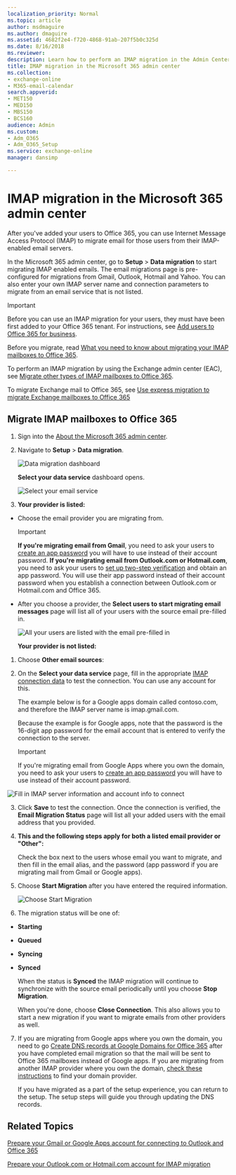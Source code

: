 ```yaml
---
localization_priority: Normal
ms.topic: article
author: msdmaguire
ms.author: dmaguire
ms.assetid: 4682f2e4-f720-4868-91ab-207f5b0c325d
ms.date: 8/16/2018
ms.reviewer: 
description: Learn how to perform an IMAP migration in the Admin Center preview.
title: IMAP migration in the Microsoft 365 admin center
ms.collection: 
- exchange-online
- M365-email-calendar
search.appverid:
- MET150
- MED150
- MBS150
- BCS160
audience: Admin
ms.custom:
- Adm_O365
- Adm_O365_Setup
ms.service: exchange-online
manager: dansimp

---
```


# IMAP migration in the Microsoft 365 admin center

After you've added your users to Office 365, you can use Internet Message Access Protocol (IMAP) to migrate email for those users from their IMAP-enabled email servers.

In the Microsoft 365 admin center, go to **Setup** \> **Data migration** to start migrating IMAP enabled emails. The email migrations page is pre-configured for migrations from Gmail, Outlook, Hotmail and Yahoo. You can also enter your own IMAP server name and connection parameters to migrate from an email service that is not listed.

> [!IMPORTANT]
> Before you can use an IMAP migration for your users, they must have been first added to your Office 365 tenant. For instructions, see [Add users to Office 365 for business](https://support.office.com/article/435ccec3-09dd-4587-9ebd-2f3cad6bc2bc.aspx).

Before you migrate, read [What you need to know about migrating your IMAP mailboxes to Office 365](migrating-imap-mailboxes.md).

To perform an IMAP migration by using the Exchange admin center (EAC), see [Migrate other types of IMAP mailboxes to Office 365](migrate-other-types-of-imap-mailboxes.md).

To migrate Exchange mail to Office 365, see [Use express migration to migrate Exchange mailboxes to Office 365](../use-minimal-hybrid-to-quickly-migrate.md)

## Migrate IMAP mailboxes to Office 365
<a name="BK_migrate"> </a>

1. Sign into the [About the Microsoft 365 admin center](https://support.office.com/article/758befc4-0888-4009-9f14-0d147402fd23).

2. Navigate to **Setup** \> **Data migration**.

    ![Data migration dashboard](../media/3831edd8-1781-4f05-85c5-3796f4658cee.png)

    **Select your data service** dashboard opens.

    ![Select your email service](../media/f0c92829-d849-4a26-9d38-1fce1bde616e.png)

3. **Your provider is listed:**

  - Choose the email provider you are migrating from.

    > [!IMPORTANT]
    > **If you're migrating email from Gmail**, you need to ask your users to [create an app password](prepare-gmail-or-g-suite-accounts.md) you will have to use instead of their account password. **If you're migrating email from Outlook.com or Hotmail.com**, you need to ask your users to [set up two-step verification](migrating-your-outlook-com-account.md) and obtain an app password. You will use their app password instead of their account password when you establish a connection between Outlook.com or Hotmail.com and Office 365.

  - After you choose a provider, the **Select users to start migrating email messages** page will list all of your users with the source email pre-filled in.

    ![All your users are listed with the email pre-filled in](../media/bbe69914-25da-4e26-880e-e0257f0ccba2.png)

    **Your provider is not listed:**

1. Choose **Other email sources**:

2. On the **Select your data service** page, fill in the appropriate [IMAP connection data](setting-up-your-imap-server-connection.md) to test the connection. You can use any account for this.

    The example below is for a Google apps domain called contoso.com, and therefore the IMAP server name is imap.gmail.com.

    Because the example is for Google apps, note that the password is the 16-digit app password for the email account that is entered to verify the connection to the server.

    > [!IMPORTANT]
    > If you're migrating email from Google Apps where you own the domain, you need to ask your users to [create an app password](prepare-gmail-or-g-suite-accounts.md) you will have to use instead of their account password.

![Fill in IMAP server information and account info to connect](../media/313a395b-0767-4433-be28-7db3caa7e4d5.png)

3. Click **Save** to test the connection. Once the connection is verified, the **Email Migration Status** page will list all your added users with the email address that you provided.

4. **This and the following steps apply for both a listed email provider or "Other":**

    Check the box next to the users whose email you want to migrate, and then fill in the email alias, and the password (app password if you are migrating mail from Gmail or Google apps).

5. Choose **Start Migration** after you have entered the required information.

    ![Choose Start Migration](../media/c820e755-42b4-4a78-9c09-6f2135d7d7da.png)

6. The migration status will be one of:

  - **Starting**

  - **Queued**

  - **Syncing**

  - **Synced**

    When the status is **Synced** the IMAP migration will continue to synchronize with the source email periodically until you choose **Stop Migration**.

    When you're done, choose **Close Connection**. This also allows you to start a new migration if you want to migrate emails from other providers as well.

7. If you are migrating from Google apps where you own the domain, you need to go [Create DNS records at Google Domains for Office 365](https://support.office.com/article/0db29490-2612-48bc-9b77-1862e7a41a8c) after you have completed email migration so that the mail will be sent to Office 365 mailboxes instead of Google apps. If you are migrating from another IMAP provider where you own the domain, [check these instructions](https://support.office.com/article/b0f3fdca-8a80-4e8e-9ef3-61e8a2a9ab23.aspx) to find your domain provider.

    If you have migrated as a part of the setup experience, you can return to the setup. The setup steps will guide you through updating the DNS records.

## Related Topics
<a name="BK_migrate"> </a>

[Prepare your Gmail or Google Apps account for connecting to Outlook and Office 365](prepare-gmail-or-g-suite-accounts.md)

[Prepare your Outlook.com or Hotmail.com account for IMAP migration](migrating-your-outlook-com-account.md)

